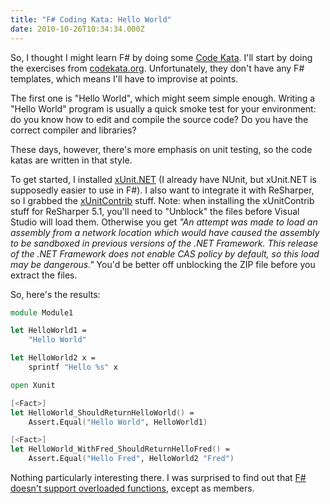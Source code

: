```yaml
---
title: "F# Coding Kata: Hello World"
date: 2010-10-26T10:34:34.000Z
---
```

So, I thought I might learn F# by doing some [Code Kata](http://codekata.pragprog.com/). I'll start by doing the exercises from [codekata.org](http://codingkata.org/). Unfortunately, they don't have any F# templates, which means I'll have to improvise at points.

The first one is "Hello World", which might seem simple enough. Writing a "Hello World" program is usually a quick smoke test for your environment: do you know how to edit and compile the source code? Do you have the correct compiler and libraries?

These days, however, there's more emphasis on unit testing, so the code katas are written in that style.

To get started, I installed [xUnit.NET](http://xunit.codeplex.com/) (I already have NUnit, but xUnit.NET is supposedly easier to use in F#). I also want to integrate it with ReSharper, so I grabbed the [xUnitContrib](http://xunitcontrib.codeplex.com/) stuff. Note: when installing the xUnitContrib stuff for ReSharper 5.1, you'll need to "Unblock" the files before Visual Studio will load them. Otherwise you get _"An attempt was made to load an assembly from a network location which would have caused the assembly to be sandboxed in previous versions of the .NET Framework. This release of the .NET Framework does not enable CAS policy by default, so this load may be dangerous."_ You'd be better off unblocking the ZIP file before you extract the files.

So, here's the results:

```fsharp
module Module1

let HelloWorld1 =
    "Hello World"

let HelloWorld2 x =
    sprintf "Hello %s" x

open Xunit

[<Fact>]
let HelloWorld_ShouldReturnHelloWorld() =
    Assert.Equal("Hello World", HelloWorld1)

[<Fact>]
let HelloWorld_WithFred_ShouldReturnHelloFred() =
    Assert.Equal("Hello Fred", HelloWorld2 "Fred")
```

Nothing particularly interesting there. I was surprised to find out that [F# doesn't support overloaded functions](http://stackoverflow.com/questions/2260939/f-overloading-functions), except as members.
